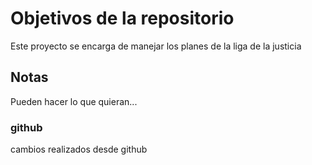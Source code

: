 # Objetivos de la repositorio

Este proyecto se encarga de manejar los planes de la liga de la justicia


## Notas
Pueden hacer lo que quieran...

### github
cambios realizados desde github
